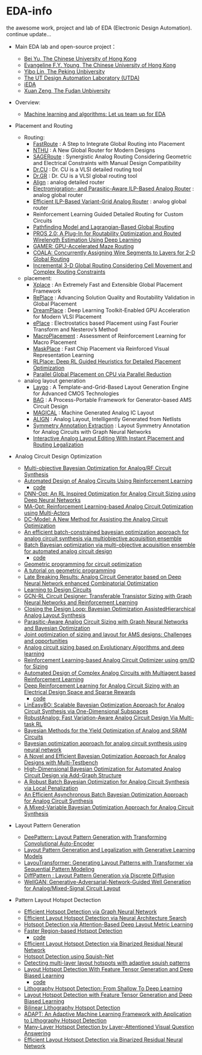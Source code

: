 # EDA-info
the awesome work, project and lab of EDA (Electronic Design Automation). continue update...

- Main EDA lab and open-source project：
  - [Bei Yu, The Chinese University of Hong Kong](http://www.cse.cuhk.edu.hk/~byu/)
  - [Evangeline F.Y. Young, The Chinese University of Hong Kong](https://www.cse.cuhk.edu.hk/~fyyoung/)
  - [Yibo Lin, The Peking Unbiversity](https://yibolin.com/)
  - [The UT Design Automation Laboratory (UTDA)](https://www.cerc.utexas.edu/utda/)
  - [iEDA](https://github.com/OSCC-Project/iEDA)
  - [Xuan Zeng, The Fudan Unbiversity](https://ieeexplore.ieee.org/author/37272246100?history=no&highlight=true&returnType=SEARCH&sortType=newest&searchWithin=%22Author%20Ids%22:37272246100&returnFacets=ALL)

- Overview:
  - [Machine learning and algorithms: Let us team up for EDA](https://ieeexplore.ieee.org/abstract/document/9682429/)
- Placement and Routing
	- Routing: 
		- [FastRoute](https://github.com/The-OpenROAD-Project-Attic/FastRoute)
    		    : A Step to Integrate Global Routing into Placement
		- [NTHU](https://github.com/luckyrantanplan/nthu-route)
    		    : A New Global Router for Modern Designs
		- [SAGERoute](https://github.com/PKU-IDEA/SAGERoute/tree/main)
    		    : Synergistic Analog Routing Considering Geometric and Electrical Constraints with Manual Design Compatibility
		- [Dr.CU](https://github.com/cuhk-eda/dr-cu)
       		    : Dr. CU is a VLSI detailed routing tool
		- [Dr.GR](https://github.com/cuhk-eda/cu-gr)
    		    : Dr. CU is a VLSI global routing tool
		- [Align](https://github.com/ALIGN-analoglayout/AnalogDetailedRouter)
    		    : analog detailed router
		- [Electromigration- and Parasitic-Aware ILP-Based Analog Router](https://ieeexplore.ieee.org/abstract/document/8378047/)
    		    : analog global router
		- [Efficient ILP-Based Variant-Grid Analog Router](https://ieeexplore.ieee.org/abstract/document/7527478/)
    		    : analog global router
		- Reinforcement Learning Guided Detailed Routing for Custom Circuits
		- [Pathfinding Model and Lagrangian-Based Global Routing](https://doi.org/10.1109/DAC56929.2023.10247969)
		- [PROS 2.0: A Plug-In for Routability Optimization and Routed Wirelength Estimation Using Deep Learning](https://doi.org/10.1109/TCAD.2022.3168259)
		- [GAMER: GPU-Accelerated Maze Routing](https://doi.org/10.1109/TCAD.2022.3184281)
		- [COALA: Concurrently Assigning Wire Segments to Layers for 2-D Global Routing](https://doi.org/10.1109/TCAD.2022.3178353)
		- [Incremental 3-D Global Routing Considering Cell Movement and Complex Routing Constraints](https://doi.org/10.1109/TCAD.2022.3210493)
	- placement:
		- [Xplace](https://github.com/cuhk-eda/Xplace)
    		    : An Extremely Fast and Extensible Global Placement Framework
		- [RePlace](https://github.com/The-OpenROAD-Project/RePlAce)
     		    : Advancing Solution Quality and Routability Validation in Global Placement
		- [DreamPlace](https://github.com/limbo018/DREAMPlace)
    		    : Deep Learning Toolkit-Enabled GPU Acceleration for Modern VLSI Placement
		- [ePlace](https://github.com/ApeachM/ePlacePractice)
    		    : Electrostatics based Placement using Fast Fourier Transform and Nesterov’s Method
		- [MacroPlacement](https://github.com/TILOS-AI-Institute/MacroPlacement)
    		    : Assessment of Reinforcement Learning for Macro Placement
		- [MaskPlace](https://github.com/laiyao1/maskplace)
  		    : Fast Chip Placement via Reinforced Visual Representation Learning
		- [RLPlace: Deep RL Guided Heuristics for Detailed Placement Optimization](https://doi.org/10.23919/DATE54114.2022.9774684)
		- [Parallel Global Placement on CPU via Parallel Reduction](https://ieeexplore.ieee.org/document/8983444/)
	- analog layout generation
		- [Laygo](https://laygo2.github.io/)
    		    : A Template-and-Grid-Based Layout Generation Engine for Advanced CMOS Technologies
		- [BAG](https://github.com/sdaudlin/BAG_framework)
    		    : A Process-Portable Framework for Generator-based AMS Circuit Design
		- [MAGICAL](https://github.com/magical-eda/MAGICAL)
    		    : Machine Generated Analog IC Layout
		- [ALIGN](https://github.com/ALIGN-analoglayout/ALIGN-public)
    		    : Analog Layout, Intelligently Generated from Netlists
		- [Symmetry Annotation Extraction](https://doi.org/10.1145/3394885.3431545)
    		    : Layout Symmetry Annotation for Analog Circuits with Graph Neural Networks
		- [Interactive Analog Layout Editing With Instant Placement and Routing Legalization](https://ieeexplore.ieee.org/document/9826897)
    	

- Analog Circuit Design Optimization
	- [Multi-objective Bayesian Optimization for Analog/RF Circuit Synthesis](https://dl.acm.org/doi/abs/10.1145/3195970.3196078)
	- [Automated Design of Analog Circuits Using Reinforcement Learning](https://ieeexplore.ieee.org/abstract/document/9576505)
   		- [code](https://github.com/ksettaluri6/AutoCkt)
	- [DNN-Opt: An RL Inspired Optimization for Analog Circuit Sizing using Deep Neural Networks](https://ieeexplore.ieee.org/abstract/document/9586139)
	- [MA-Opt: Reinforcement Learning-based Analog Circuit Optimization using Multi-Actors](https://ieeexplore.ieee.org/abstract/document/10136894)
	- [DC-Model: A New Method for Assisting the Analog Circuit Optimization](https://ieeexplore.ieee.org/abstract/document/10129366)
   	- [An efficient batch-constrained bayesian optimization approach for analog circuit synthesis via multiobjective acquisition ensemble](https://ieeexplore.ieee.org/abstract/document/9336041)
   	- [Batch Bayesian optimization via multi-objective acquisition ensemble for automated analog circuit design](http://proceedings.mlr.press/v80/lyu18a.html?ref=https://githubhelp.com)
   	  	- [code](https://github.com/Alaya-in-Matrix/MACE)
   	- [Geometric programming for circuit optimization](https://dl.acm.org/doi/abs/10.1145/1055137.1055148)
   	- [A tutorial on geometric programming](https://link.springer.com/article/10.1007/s11081-007-9001-7)
   	- [Late Breaking Results: Analog Circuit Generator based on Deep Neural Network enhanced Combinatorial Optimization](https://dl.acm.org/doi/abs/10.1145/3316781.3322468)
   	- [Learning to Design Circuits](https://arxiv.org/abs/1812.02734)
   	- [GCN-RL Circuit Designer: Transferable Transistor Sizing with Graph Neural Networks and Reinforcement Learning](https://ieeexplore.ieee.org/abstract/document/9218757/)
   	- [Closing the Design Loop: Bayesian Optimization AssistedHierarchical Analog Layout Synthesis](https://ieeexplore.ieee.org/abstract/document/9218621/)
   	- [Parasitic-Aware Analog Circuit Sizing with Graph Neural Networks and Bayesian Optimization](https://ieeexplore.ieee.org/abstract/document/9474253)
   	- [Joint optimization of sizing and layout for AMS designs: Challenges and opportunities](https://dl.acm.org/doi/abs/10.1145/3569052.3578929)
   	- [Analog circuit sizing based on Evolutionary Algorithms and deep learning](https://www.sciencedirect.com/science/article/pii/S0957417423019826)
   	- [Reinforcement Learning-based Analog Circuit Optimizer using gm/ID for Sizing](https://ieeexplore.ieee.org/document/10247739)
   	- [Automated Design of Complex Analog Circuits with Multiagent based Reinforcement Learning](https://ieeexplore.ieee.org/document/10247909)
   	- [Deep Reinforcement Learning for Analog Circuit Sizing with an Electrical Design Space and Sparse Rewards](https://dl.acm.org/doi/10.1145/3551901.3556474)
  		- [code](https://github.com/electronics-and-drives/MLCAD22)
   	- [LinEasyBO: Scalable Bayesian Optimization Approach for Analog Circuit Synthesis via One-Dimensional Subspaces](https://dl.acm.org/doi/10.1145/3551901.3556496)
   	- [RobustAnalog: Fast Variation-Aware Analog Circuit Design Via Multi-task RL](https://dl.acm.org/doi/10.1145/3551901.3556487)
   	- [Bayesian Methods for the Yield Optimization of Analog and SRAM Circuits](https://ieeexplore.ieee.org/document/9045614)
   	- [Bayesian optimization approach for analog circuit synthesis using neural network](https://ieeexplore.ieee.org/abstract/document/8714788)
   	- [A Novel and Efficient Bayesian Optimization Approach for Analog Designs with Multi-Testbench](https://ieeexplore.ieee.org/document/9712590/)
   	- [High-Dimensional Bayesian Optimization for Automated Analog Circuit Design via Add-Graph Structure](https://ieeexplore.ieee.org/document/9620425)
   	- [A Robust Batch Bayesian Optimization for Analog Circuit Synthesis via Local Penalization](https://ieeexplore.ieee.org/document/9371542)
   	- [An Efficient Asynchronous Batch Bayesian Optimization Approach for Analog Circuit Synthesis](https://ieeexplore.ieee.org/document/9218592)
   	- [A Mixed-Variable Bayesian Optimization Approach for Analog Circuit Synthesis](https://ieeexplore.ieee.org/document/9181162)

- Layout Pattern Generation
  	- [DeePattern: Layout Pattern Generation with Transforming Convolutional Auto-Encoder](https://dl.acm.org/doi/abs/10.1145/3316781.3317795)
  	- [Layout Pattern Generation and Legalization with Generative Learning Models](https://dl.acm.org/doi/abs/10.1145/3400302.3415607)
  	- [LayouTransformer: Generating Layout Patterns with Transformer via Sequential Pattern Modeling](https://dl.acm.org/doi/abs/10.1145/3508352.3549350)
  	- [DiffPattern : Layout Pattern Generation via Discrete Diffusion](https://arxiv.org/abs/2303.13060)
  	- [WellGAN: Generative-Adversarial-Network-Guided Well Generation for Analog/Mixed-Signal Circuit Layout](https://dl.acm.org/doi/10.1145/3316781.3317930)

- Pattern Layout Hotspot Dectection
  	- [Efficient Hotspot Detection via Graph Neural Network](https://ieeexplore.ieee.org/document/9774579)
  	- [Efficient Layout Hotspot Detection via Neural Architecture Search](https://dl.acm.org/doi/10.1145/3517130)
  	- [Hotspot Detection via Attention-Based Deep Layout Metric Learning](https://doi.org/10.1145/3517130)
  	- [Faster Region-based Hotspot Detection](https://doi.org/10.1145/3316781.3317824)
  	  	- [code](https://github.com/Lanselott/R-HSD)
  	- [Efficient Layout Hotspot Detection via Binarized Residual Neural Network](https://doi.org/10.1145/3316781.3317811)
  	- [Hotspot Detection using Squish-Net](https://doi.org/10.1117/12.2515172)
  	- [Detecting multi-layer layout hotspots with adaptive squish patterns](https://dl.acm.org/doi/10.1145/3287624.3288747)
  	- [Layout Hotspot Detection With Feature Tensor Generation and Deep Biased Learning](https://ieeexplore.ieee.org/document/8360060/)
  	  	- [code](https://github.com/phdyang007/dlhsd)
  	- [Lithography Hotspot Detection: From Shallow To Deep Learning](https://doi.org/10.1109/SOCC.2017.8226047)
  	- [Layout Hotspot Detection with Feature Tensor Generation and Deep Biased Learning](https://dl.acm.org/doi/10.1145/3061639.3062270)
  	- [Bilinear Lithography Hotspot Detection](https://dl.acm.org/doi/10.1145/3036669.3036673)
  	- [ADAPT: An Adaptive Machine Learning Framework with Application to Lithography Hotspot Detection](https://ieeexplore.ieee.org/abstract/document/9531210/)
  	- [Many-Layer Hotspot Detection by Layer-Attentioned Visual Question Answering](https://doi.org/10.23919/DATE54114.2022.9774622)
  	- [Efficient Layout Hotspot Detection via Binarized Residual Neural Network](https://ieeexplore.ieee.org/document/8806978/)



